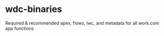 # wdc-binaries
Required &amp; recommended apex, flows, lwc, and metadata for all work.com app functions
